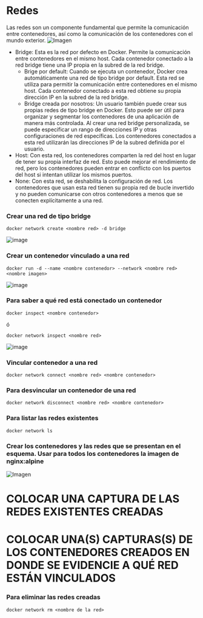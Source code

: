 # Redes
Las redes son un componente fundamental que permite la comunicación entre contenedores, así como la comunicación de los contenedores con el mundo exterior. 
![Imagen](img/redes.PNG)
- Bridge: Esta es la red por defecto en Docker. Permite la comunicación entre contenedores en el mismo host. Cada contenedor conectado a la red bridge tiene una IP propia en la subred de la red bridge.
    -  Brige por default: Cuando se ejecuta un contenedor, Docker crea automáticamente una red de tipo bridge por default. Esta red se utiliza para permitir la comunicación entre contenedores en el mismo host. Cada contenedor conectado a esta red obtiene su propia dirección IP en la subred de la red bridge.
    - Bridge creada por nosotros: Un usuario también puede crear sus propias redes de tipo bridge en Docker. Esto puede ser útil para organizar y segmentar los contenedores de una aplicación de manera más controlada. Al crear una red bridge personalizada, se puede especificar un rango de direcciones IP y otras configuraciones de red específicas. Los contenedores conectados a esta red utilizarán las direcciones IP de la subred definida por el usuario.
- Host: Con esta red, los contenedores comparten la red del host en lugar de tener su propia interfaz de red. Esto puede mejorar el rendimiento de red, pero los contenedores pueden entrar en conflicto con los puertos del host si intentan utilizar los mismos puertos.
- None: Con esta red, se deshabilita la configuración de red. Los contenedores que usan esta red tienen su propia red de bucle invertido y no pueden comunicarse con otros contenedores a menos que se conecten explícitamente a una red.

### Crear una red de tipo bridge

```
docker network create <nombre red> -d bridge
```
![image](https://github.com/user-attachments/assets/271a5743-6c31-437c-808f-2c7500fd59fb)

### Crear un contenedor vinculado a una red

```
docker run -d --name <nombre contenedor> --network <nombre red> <nombre imagen>
```
![image](https://github.com/user-attachments/assets/9ba3f5d9-f3c4-4303-95c4-833775304f6a)

### Para saber a qué red está conectado un contenedor

```
docker inspect <nombre contenedor>
```
ó
```
docker network inspect <nombre red> 
```
![image](https://github.com/user-attachments/assets/6d2b2738-93b8-458b-b154-6e19af2b83a9)

### Vincular contenedor a una red
```
docker network connect <nombre red> <nombre contenedor>
```

### Para desvincular un contenedor de una red
```
docker network disconnect <nombre red> <nombre contenedor>
```

### Para listar las redes existentes
```
docker network ls
```

### Crear los contenedores y las redes que se presentan en el esquema. Usar para todos los contenedores la imagen de nginx:alpine

![Imagen](img/esquema-ejercicio-redes.PNG)

# COLOCAR UNA CAPTURA DE LAS REDES EXISTENTES CREADAS

# COLOCAR UNA(S) CAPTURAS(S) DE LOS CONTENEDORES CREADOS EN DONDE SE EVIDENCIE A QUÉ RED ESTÁN VINCULADOS

### Para eliminar las redes creadas
```
docker network rm <nombre de la red>
```

